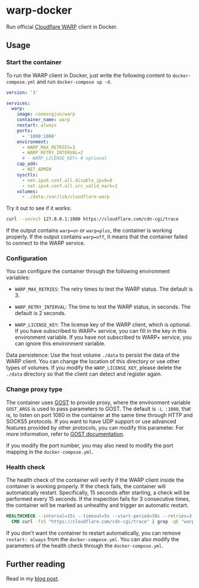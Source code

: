 # warp-docker

Run official [Cloudflare WARP](https://1.1.1.1/) client in Docker.

## Usage

### Start the container

To run the WARP client in Docker, just write the following content to `docker-compose.yml` and run `docker-compose up -d`.

```yaml
version: '3'

services:
  warp:
    image: caomingjun/warp
    container_name: warp
    restart: always
    ports:
      - '1080:1080'
    environment:
      - WARP_MAX_RETRIES=3
      - WARP_RETRY_INTERVAL=2
      # - WARP_LICENSE_KEY= # optional
    cap_add:
      - NET_ADMIN
    sysctls:
      - net.ipv6.conf.all.disable_ipv6=0
      - net.ipv4.conf.all.src_valid_mark=1
    volumes:
      - ./data:/var/lib/cloudflare-warp
```

Try it out to see if it works:

```bash
curl --socks5 127.0.0.1:1080 https://cloudflare.com/cdn-cgi/trace
```

If the output contains `warp=on` or `warp=plus`, the container is working properly. If the output contains `warp=off`, it means that the container failed to connect to the WARP service.

### Configuration

You can configure the container through the following environment variables:
  
- `WARP_MAX_RETRIES`: The retry times to test the WARP status. The default is 3.
  
- `WARP_RETRY_INTERVAL`: The time to test the WARP status, in seconds. The default is 2 seconds.

- `WARP_LICENSE_KEY`: The license key of the WARP client, which is optional. If you have subscribed to WARP+ service, you can fill in the key in this environment variable. If you have not subscribed to WARP+ service, you can ignore this environment variable.
  
Data persistence: Use the host volume `./data` to persist the data of the WARP client. You can change the location of this directory or use other types of volumes. If you modify the `WARP_LICENSE_KEY`, please delete the `./data` directory so that the client can detect and register again.

### Change proxy type

The container uses [GOST](https://github.com/ginuerzh/gost) to provide proxy, where the environment variable `GOST_ARGS` is used to pass parameters to GOST. The default is `-L :1080`, that is, to listen on port 1080 in the container at the same time through HTTP and SOCKS5 protocols. If you want to have UDP support or use advanced features provided by other protocols, you can modify this parameter. For more information, refer to [GOST documentation](https://v2.gost.run/en/).

If you modify the port number, you may also need to modify the port mapping in the `docker-compose.yml`.

### Health check

The health check of the container will verify if the WARP client inside the container is working properly. If the check fails, the container will automatically restart. Specifically, 15 seconds after starting, a check will be performed every 15 seconds. If the inspection fails for 3 consecutive times, the container will be marked as unhealthy and trigger an automatic restart.

```Dockerfile
HEALTHCHECK --interval=15s --timeout=5s --start-period=30s --retries=3 \
  CMD curl -fsS "https://cloudflare.com/cdn-cgi/trace" | grep -qE "warp=(plus|on)" || exit 1
```

If you don't want the container to restart automatically, you can remove `restart: always` from the `docker-compose.yml`. You can also modify the parameters of the health check through the `docker-compose.yml`.

## Further reading

Read in my [blog post](https://blog.caomingjun.com/run-cloudflare-warp-in-docker/en/#How-it-works).
